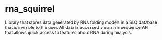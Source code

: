# rna_squirrel
Library that stores data generated by RNA folding models in a SLQ database that is invisible to the user. All data is accessed via an rna sequence API that allows quick access to features about RNA during analysis. 
